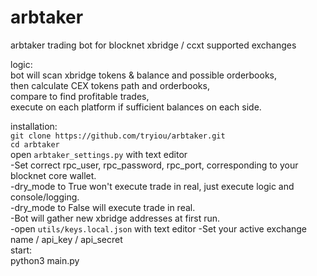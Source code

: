 # arbtaker  
arbtaker trading bot for blocknet xbridge / ccxt supported exchanges

logic:  
bot will scan xbridge tokens & balance and possible orderbooks,  
then calculate CEX tokens path and orderbooks,  
compare to find profitable trades,  
execute on each platform if sufficient balances on each side.  

installation:  
`git clone https://github.com/tryiou/arbtaker.git`  
`cd arbtaker`  
open `arbtaker_settings.py` with text editor  
-Set correct rpc_user, rpc_password, rpc_port, corresponding to your blocknet core wallet.  
-dry_mode to True won't execute trade in real, just execute logic and console/logging.  
-dry_mode to False will execute trade in real.  
-Bot will gather new xbridge addresses at first run.  
-open `utils/keys.local.json` with text editor
-Set your active exchange name / api_key / api_secret  
start:  
python3 main.py  
